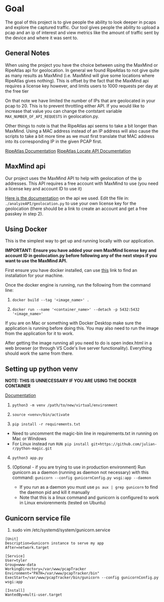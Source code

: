 # Goal
The goal of this project is to give people the ability to look deeper in pcaps and explore the captured traffic. Our tool gives people the ability to upload a pcap and an ip of interest and view metrics like the amount of traffic sent by the device and where it was sent to.

## General Notes
When using the project you have the choice between using the MaxMind or RipeAtlas api for geolocation. In general we found RipeAtlas to not give quite as many results as MaxMind (i.e. MaxMind will give some locations where RipeAtlas gives nothing). This is offset by the fact that the MaxMind api requires a license key however, and limits users to 1000 requests per day at the free tier

On that note we have limited the number of IPs that are geolocated in your pcap to 20. This is to prevent throttling either API. If you would like to increase that value you can change the contstant variable `MAX_NUMBER_OF_API_REQUESTS` in geolocation.py.

Other things to note is that the RipeAtlas api seems to take a bit longer than MaxMind. Using a MAC address instead of an IP address will also cause the scripts to take a bit more time as we must first translate that MAC address into its corresponding IP in the given PCAP first.

[RipeAtlas Documentation](https://ipmap.ripe.net/)
[RipeAtlas Locate API Documentation](https://ipmap.ripe.net/docs/02.api-reference/#locate)

## MaxMind api
Our project uses the MaxMind API to help with geolocation of the ip addresses. This API requires a free account with MaxMind to use (you need a license key and account ID to use it)

[Here is the documentation](https://dev.maxmind.com/geoip/geolocate-an-ip/web-services/) on the api we used. Edit the file in: `./analyzeAPI/geolocation.py` to use your own license key for the geolocation (there should be a link to create an account and get a free passkey in step 2).

## Using Docker
This is the simplest way to get up and running locally with our application. 

**IMPORTANT: Ensure you have added your own MaxMind license key and account ID in geolocation.py before following any of the next steps if you want to use the MaxMind API.**

First ensure you have docker installed, can use [this](https://docs.docker.com/engine/install/) link to find an installation for your machine.

Once the docker engine is running, run the following from the command line:

1. `docker build --tag '<image_name>' .`

2. `docker run --name '<container_name>' --detach -p 5432:5432 '<image_name>'`

If you are on Mac or something with Docker Desktop make sure the application is running before doing this. You may also need to run the image from the application for it to work.

After getting the image running all you need to do is open index.html in a web browser (or through VS Code's live server functionality). Everything should work the same from there.

## Setting up python venv
**NOTE: THIS IS UNNECESSARY IF YOU ARE USING THE DOCKER CONTAINER**

[Documentation](https://docs.python.org/3/library/venv.html)
1. `python3 -m venv /path/to/new/virtual/environment`

2. `source <venv>/bin/activate`

3. `pip install -r requirements.txt`
  - Need to uncomment the magic-bin line in requirements.txt in running on Mac or Windows
  - For Linux instead run `RUN pip install git+https://github.com/julian-r/python-magic.git`

4. `python3 app.py`

5. (Optional - if you are trying to use in production environment) Run gunicorn as a daemon (running as daemon not necessary) with this command: `gunicorn --config gunicornConfig.py wsgi:app --daemon`
    * If you run as a daemon you must use `ps aux | grep gunicorn` to find the daemon pid and kill it manually
    - Note that this is a linux command and gunicorn is configured to work in Linux enviorenments (tested on Ubuntu)

## Gunicorn service file

1. sudo vim /etc/systemd/system/gunicorn.service

```
[Unit]
Description=Gunicorn instance to serve my app
After=network.target

[Service]
User=tyler
Group=www-data
WorkingDirectory=/var/www/pcapTracker
Environment="PATH=/var/www/pcapTracker/bin"
ExecStart=/var/www/pcapTracker/bin/gunicorn --config gunicornConfig.py wsgi:app

[Install]
WantedBy=multi-user.target
```
